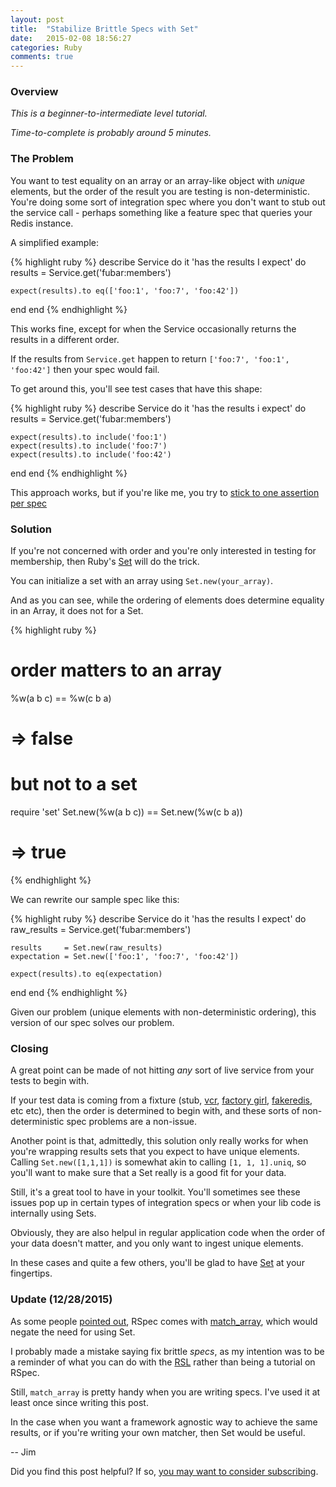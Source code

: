 ```yaml
---
layout: post
title:  "Stabilize Brittle Specs with Set"
date:   2015-02-08 18:56:27
categories: Ruby
comments: true
---
```


### Overview

_This is a beginner-to-intermediate level tutorial._

_Time-to-complete is probably around 5 minutes._

### The Problem

You want to test equality on an array or an array-like object with *unique* elements, but
the order of the result you are testing is non-deterministic. You're doing some sort of integration spec
where you don't want to stub out the service call - perhaps something like
a feature spec that queries your Redis instance.

A simplified example:

{% highlight ruby %}
describe Service do
  it 'has the results I expect' do
    results = Service.get('fubar:members')

    expect(results).to eq(['foo:1', 'foo:7', 'foo:42'])
  end
end
{% endhighlight %}

This works fine, except for when the Service occasionally returns the results in a different order.

If the results from `Service.get` happen to return `['foo:7', 'foo:1', 'foo:42']`
then your spec would fail.

To get around this, you'll see test cases that have this shape:

{% highlight ruby %}
describe Service do
  it 'has the results i expect' do
    results = Service.get('fubar:members')

    expect(results).to include('foo:1')
    expect(results).to include('foo:7')
    expect(results).to include('foo:42')
  end
end
{% endhighlight %}

This approach works, but if you're like me,
you try to [stick to one assertion per spec](http://blog.jayfields.com/2008/01/testing-one-expectation-per-test.html)

### Solution

If you're not concerned with order and you're only interested in testing for
membership, then Ruby's [Set](http://www.ruby-doc.org/stdlib-2.2.0/libdoc/set/rdoc/Set.html)
will do the trick.

You can initialize a set with an array using `Set.new(your_array)`.

And as you can see, while the ordering of elements does determine equality
in an Array, it does not for a Set.

{% highlight ruby %}
# order matters to an array
%w(a b c) == %w(c b a)
# => false

# but not to a set
require 'set'
Set.new(%w(a b c)) == Set.new(%w(c b a))
# => true
{% endhighlight %}

We can rewrite our sample spec like this:

{% highlight ruby %}
describe Service do
  it 'has the results I expect' do
    raw_results = Service.get('fubar:members')

    results     = Set.new(raw_results)
    expectation = Set.new(['foo:1', 'foo:7', 'foo:42'])

    expect(results).to eq(expectation)
  end
end
{% endhighlight %}

Given our problem (unique elements with non-deterministic ordering), this
version of our spec solves our problem.

### Closing

A great point can be made of not hitting _any_ sort of live service from your
tests to begin with.

If your test data is coming from a fixture (stub, [vcr](https://github.com/vcr/vcr), [factory girl](https://github.com/thoughtbot/factory_girl),
[fakeredis](https://github.com/guilleiguaran/fakeredis), etc etc), then the order is
determined to begin with, and these sorts of non-deterministic spec problems are a non-issue.

Another point is that, admittedly, this solution only really works for when you're
wrapping results sets that you expect to have unique elements. Calling `Set.new([1,1,1])`
is somewhat akin to calling `[1, 1, 1].uniq`, so you'll want to make sure that a
Set really is a good fit for your data.

Still, it's a great tool to have in your toolkit. You'll sometimes see these
issues pop up in certain types of integration specs or when your lib code is internally
using Sets.

Obviously, they are also helpul in regular application code when the order of your data
doesn't matter, and you only want to ingest unique elements.

In these cases and quite a few others, you'll be glad to have [Set](http://www.ruby-doc.org/stdlib-2.2.0/libdoc/set/rdoc/Set.html)
at your fingertips.

### Update (12/28/2015)

As some people <a href="https://www.reddit.com/r/ruby/comments/2v9nis/using_rubys_set_class_to_stabilize_brittle_specs/">pointed out</a>, RSpec comes with <a href="http://www.rubydoc.info/github/rspec/rspec-expectations/RSpec/Matchers:match_array">match_array</a>, which would negate the need for using Set.

I probably made a mistake saying fix brittle _specs_, as my intention was to be a reminder of what you can do with the <a href="http://ruby-doc.org/stdlib-2.3.0/">RSL</a> rather than being a tutorial on RSpec.

Still, `match_array` is pretty handy when you are writing specs. I've used it at least once since writing this post.

In the case when you want a framework agnostic way to achieve the same results, or if you're writing your own matcher, then Set would be useful.

-- Jim

<div class="cta">Did you find this post helpful? If so, <a href="/subscribe">you may want to consider subscribing</a>.</div>
